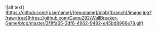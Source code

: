 ![alt text](https://github.com/[username]/[reponame]/blob/[branch]/image.jpg?[raw=true](https://github.com/Camu292/WallBreaker-Game/blob/master/3f1ffa65-3df6-4962-9482-e45bd9966e79.gif)
